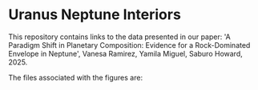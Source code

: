# Uranus Neptune Interiors

This repository contains links to the data presented in our paper: 'A Paradigm Shift in Planetary Composition: Evidence for a Rock-Dominated Envelope in Neptune', Vanesa Ramirez, Yamila Miguel, Saburo Howard, 2025.

The files associated with the figures are:

